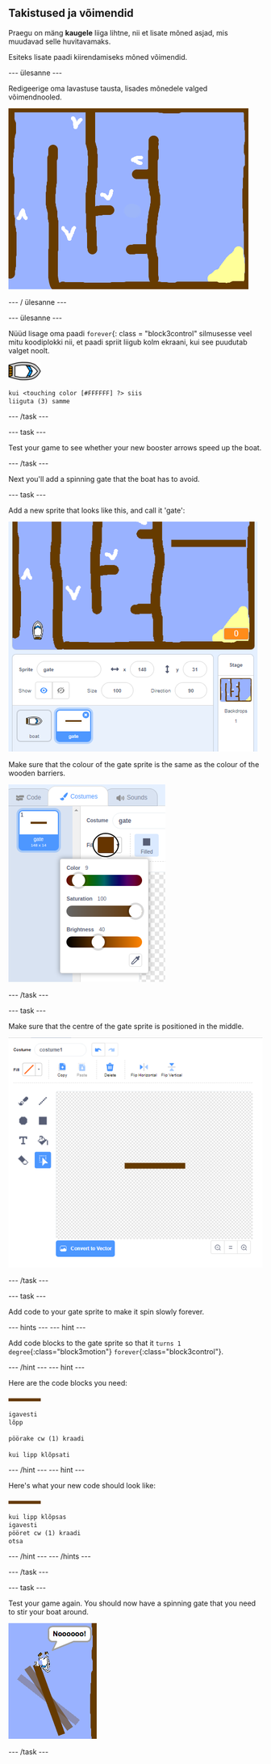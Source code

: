 ## Takistused ja võimendid

Praegu on mäng **kaugele** liiga lihtne, nii et lisate mõned asjad, mis muudavad selle huvitavamaks.

Esiteks lisate paadi kiirendamiseks mõned võimendid.

\--- ülesanne \---

Redigeerige oma lavastuse tausta, lisades mõnedele valged võimendnooled.

![ekraanipilt](images/boat-boost.png)

\--- / ülesanne \---

\--- ülesanne \---

Nüüd lisage oma paadi `forever`{: class = "block3control" silmusesse veel mitu koodiplokki nii, et paadi spriit liigub kolm ekraani, kui see puudutab valget noolt.

![boat-sprite](images/boat_resize.png)

```blocks3
kui <touching color [#FFFFFF] ?> siis
liiguta (3) samme

```

\--- /task \---

\--- task \---

Test your game to see whether your new booster arrows speed up the boat.

\--- /task \---

Next you'll add a spinning gate that the boat has to avoid.

\--- task \---

Add a new sprite that looks like this, and call it 'gate':

![screenshot](images/boat-gate.png)

Make sure that the colour of the gate sprite is the same as the colour of the wooden barriers.

![screenshot](images/brown-hsv.png)

\--- /task \---

\--- task \---

Make sure that the centre of the gate sprite is positioned in the middle.

![screenshot](images/boat-center.png)

\--- /task \---

\--- task \---

Add code to your gate sprite to make it spin slowly forever.

\--- hints \--- \--- hint \---

Add code blocks to the gate sprite so that it `turns 1 degree`{:class="block3motion"} `forever`{:class="block3control"}.

\--- /hint \--- \--- hint \---

Here are the code blocks you need:

![gate](images/gate.png)

```blocks3
igavesti
lõpp

pöörake cw (1) kraadi

kui lipp klõpsati
```

\--- /hint \--- \--- hint \---

Here's what your new code should look like:

![gate](images/gate.png)

```blocks3
kui lipp klõpsas
igavesti
pööret cw (1) kraadi
otsa
```

\--- /hint \--- \--- /hints \---

\--- /task \---

\--- task \---

Test your game again. You should now have a spinning gate that you need to stir your boat around.

![screenshot](images/boat-gate-test.png)

\--- /task \---